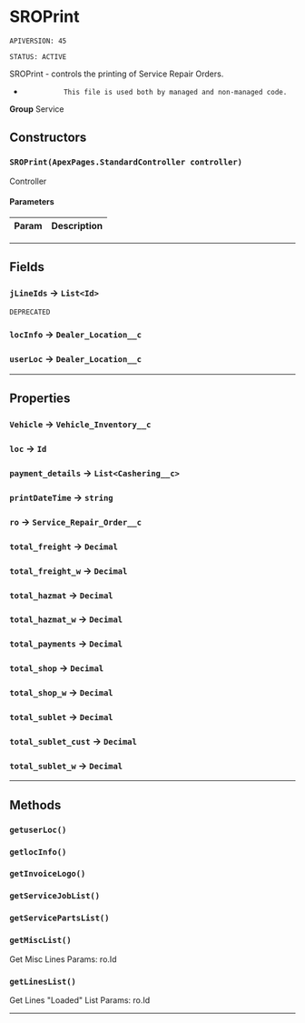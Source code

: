 # SROPrint

`APIVERSION: 45`

`STATUS: ACTIVE`

SROPrint - controls the printing of Service Repair Orders. 
*               This file is used both by managed and non-managed code.


**Group** Service

## Constructors
### `SROPrint(ApexPages.StandardController controller)`

Controller

#### Parameters
|Param|Description|
|---|---|

---
## Fields

### `jLineIds` → `List<Id>`

`DEPRECATED` 

### `locInfo` → `Dealer_Location__c`


### `userLoc` → `Dealer_Location__c`


---
## Properties

### `Vehicle` → `Vehicle_Inventory__c`


### `loc` → `Id`


### `payment_details` → `List<Cashering__c>`


### `printDateTime` → `string`


### `ro` → `Service_Repair_Order__c`


### `total_freight` → `Decimal`


### `total_freight_w` → `Decimal`


### `total_hazmat` → `Decimal`


### `total_hazmat_w` → `Decimal`


### `total_payments` → `Decimal`


### `total_shop` → `Decimal`


### `total_shop_w` → `Decimal`


### `total_sublet` → `Decimal`


### `total_sublet_cust` → `Decimal`


### `total_sublet_w` → `Decimal`


---
## Methods
### `getuserLoc()`
### `getlocInfo()`
### `getInvoiceLogo()`
### `getServiceJobList()`
### `getServicePartsList()`
### `getMiscList()`

Get Misc Lines     Params: ro.Id

### `getLinesList()`

Get Lines &quot;Loaded&quot; List     Params: ro.Id

---
